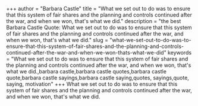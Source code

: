 +++
author = "Barbara Castle"
title = "What we set out to do was to ensure that this system of fair shares and the planning and controls continued after the war, and when we won, that's what we did."
description = "the best Barbara Castle Quote: What we set out to do was to ensure that this system of fair shares and the planning and controls continued after the war, and when we won, that's what we did."
slug = "what-we-set-out-to-do-was-to-ensure-that-this-system-of-fair-shares-and-the-planning-and-controls-continued-after-the-war-and-when-we-won-thats-what-we-did"
keywords = "What we set out to do was to ensure that this system of fair shares and the planning and controls continued after the war, and when we won, that's what we did.,barbara castle,barbara castle quotes,barbara castle quote,barbara castle sayings,barbara castle saying,quotes, sayings,quote, saying, motivation"
+++
What we set out to do was to ensure that this system of fair shares and the planning and controls continued after the war, and when we won, that's what we did.

